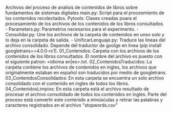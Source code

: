 Archivos del proceso de analisis de contenidos de libros sobre fundamentos de sistemas digitales
main.py:
    Script para el procesmiento de los contenidos recolectados.
Pytools:
    Clases creadas poara el procesamiento de los archivos de los contenidos de los libros consultados.
    - Parameters.py: 
        Parametros necesarios para el experimento.
    - Consolidar.py:
        Une los archivos de la carpeta de contenidos en unso solo y lo deja en la  carpeta de salida.
    - UnificarLenguaje.py:
        Traduce las líneas del archivo consolidado. Depende del traductor de goolge en linea (pip install googletrans==4.0.0-rc1).
01_Contenidos:
    Carpeta con los archivos de los contenidos de los libros consultados. El nombre del archivo es puesto con el siguiente patron: <indice>_<apellido primer autor>_<idioma en|es>.txt.
02_ContenidosTraducidos:
    La carpeta contiene los archivos de contenidos en ingles, los archivos que originalmente estaban en español son traducidos por medio de googletrans.
03_ContenidosConsolidados:
    En esta carpeta se encuentra un solo archivo consolidado con el contenido en ingles de todos los libros.
04_ContenidosLimpios:
    En esta carpeta está el archivo resultado de procesar el archivo consolidado de todos los contenidos en ingles. Parte del proceso está convertir este contenido a minúsculas y retirar las palabras y caracteres registrados en el archivo "stopwords.csv" 